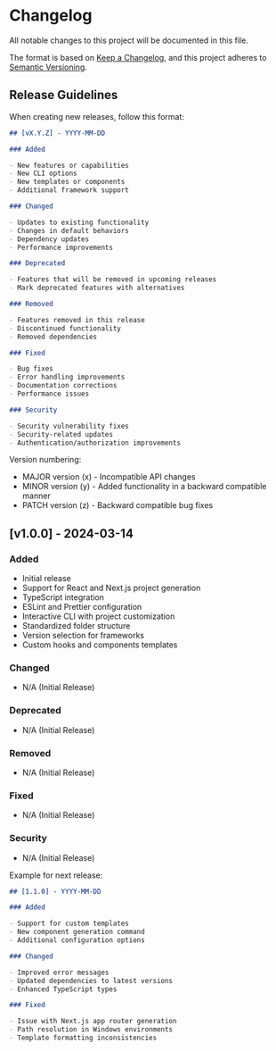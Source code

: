 # Changelog

All notable changes to this project will be documented in this file.

The format is based on [Keep a Changelog](https://keepachangelog.com/en/1.0.0/),
and this project adheres to [Semantic Versioning](https://semver.org/spec/v2.0.0.html).

## Release Guidelines

When creating new releases, follow this format:

```markdown
## [vX.Y.Z] - YYYY-MM-DD

### Added

- New features or capabilities
- New CLI options
- New templates or components
- Additional framework support

### Changed

- Updates to existing functionality
- Changes in default behaviors
- Dependency updates
- Performance improvements

### Deprecated

- Features that will be removed in upcoming releases
- Mark deprecated features with alternatives

### Removed

- Features removed in this release
- Discontinued functionality
- Removed dependencies

### Fixed

- Bug fixes
- Error handling improvements
- Documentation corrections
- Performance issues

### Security

- Security vulnerability fixes
- Security-related updates
- Authentication/authorization improvements
```

Version numbering:

- MAJOR version (x) - Incompatible API changes
- MINOR version (y) - Added functionality in a backward compatible manner
- PATCH version (z) - Backward compatible bug fixes

## [v1.0.0] - 2024-03-14

### Added

- Initial release
- Support for React and Next.js project generation
- TypeScript integration
- ESLint and Prettier configuration
- Interactive CLI with project customization
- Standardized folder structure
- Version selection for frameworks
- Custom hooks and components templates

### Changed

- N/A (Initial Release)

### Deprecated

- N/A (Initial Release)

### Removed

- N/A (Initial Release)

### Fixed

- N/A (Initial Release)

### Security

- N/A (Initial Release)

Example for next release:

```markdown
## [1.1.0] - YYYY-MM-DD

### Added

- Support for custom templates
- New component generation command
- Additional configuration options

### Changed

- Improved error messages
- Updated dependencies to latest versions
- Enhanced TypeScript types

### Fixed

- Issue with Next.js app router generation
- Path resolution in Windows environments
- Template formatting inconsistencies
```
